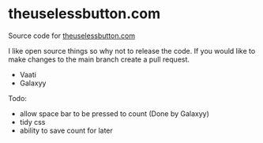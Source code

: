 # theuselessbutton.com
Source code for  [theuselessbutton.com](https://theuselessbutton.com
) 

I like open source things so why not to release the code.
If you would like to make changes to the main branch create a pull request.

- Vaati
- Galaxyy


Todo:
- allow space bar to be pressed to count (Done by Galaxyy)
- tidy css
- ability to save count for later
